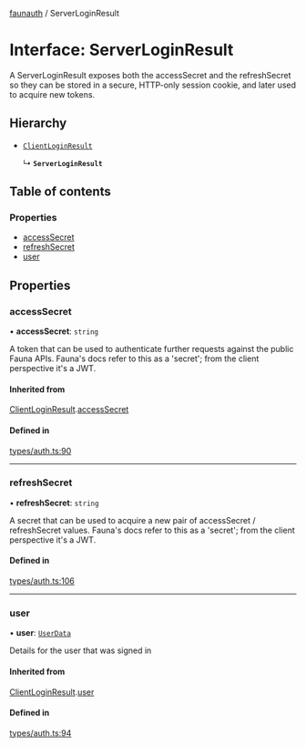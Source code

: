 [faunauth](../index.md) / ServerLoginResult

# Interface: ServerLoginResult

A ServerLoginResult exposes both the accessSecret and the refreshSecret so they can be stored in
a secure, HTTP-only session cookie, and later used to acquire new tokens.

## Hierarchy

- [`ClientLoginResult`](ClientLoginResult.md)

  ↳ **`ServerLoginResult`**

## Table of contents

### Properties

- [accessSecret](ServerLoginResult.md#accesssecret)
- [refreshSecret](ServerLoginResult.md#refreshsecret)
- [user](ServerLoginResult.md#user)

## Properties

### accessSecret

• **accessSecret**: `string`

A token that can be used to authenticate further requests against the public Fauna APIs.
Fauna's docs refer to this as a 'secret'; from the client perspective it's a JWT.

#### Inherited from

[ClientLoginResult](ClientLoginResult.md).[accessSecret](ClientLoginResult.md#accesssecret)

#### Defined in

[types/auth.ts:90](https://github.com/alexnitta/faunauth/blob/fca71dc/src/types/auth.ts#L90)

___

### refreshSecret

• **refreshSecret**: `string`

A secret that can be used to acquire a new pair of accessSecret / refreshSecret values.
Fauna's docs refer to this as a 'secret'; from the client perspective it's a JWT.

#### Defined in

[types/auth.ts:106](https://github.com/alexnitta/faunauth/blob/fca71dc/src/types/auth.ts#L106)

___

### user

• **user**: [`UserData`](UserData.md)

Details for the user that was signed in

#### Inherited from

[ClientLoginResult](ClientLoginResult.md).[user](ClientLoginResult.md#user)

#### Defined in

[types/auth.ts:94](https://github.com/alexnitta/faunauth/blob/fca71dc/src/types/auth.ts#L94)
